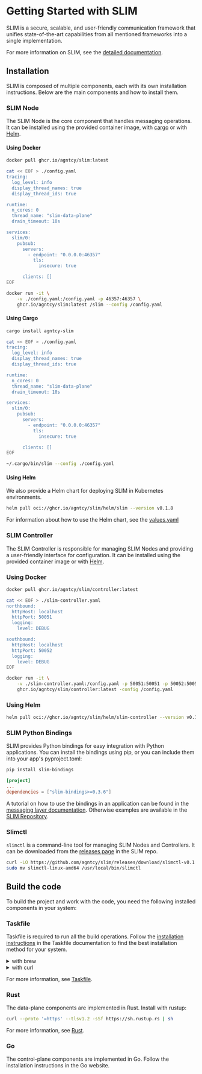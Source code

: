 # Getting Started with SLIM

SLIM is a secure, scalable, and user-friendly communication framework that
unifies state-of-the-art capabilities from all mentioned frameworks into a
single implementation.

For more information on SLIM, see the [detailed
documentation](./slim-core.md).

## Installation

SLIM is composed of multiple components, each with its own installation
instructions. Below are the main components and how to install them.

### SLIM Node

The SLIM Node is the core component that handles messaging operations. It can be
installed using the provided container image, with
[cargo](https://github.com/rust-lang/cargo) or with [Helm](https://helm.sh/).

#### Using Docker

```bash
docker pull ghcr.io/agntcy/slim:latest

cat << EOF > ./config.yaml
tracing:
  log_level: info
  display_thread_names: true
  display_thread_ids: true

runtime:
  n_cores: 0
  thread_name: "slim-data-plane"
  drain_timeout: 10s

services:
  slim/0:
    pubsub:
      servers:
        - endpoint: "0.0.0.0:46357"
          tls:
            insecure: true

      clients: []
EOF

docker run -it \
    -v ./config.yaml:/config.yaml -p 46357:46357 \
    ghcr.io/agntcy/slim:latest /slim --config /config.yaml
```

#### Using Cargo

```bash
cargo install agntcy-slim

cat << EOF > ./config.yaml
tracing:
  log_level: info
  display_thread_names: true
  display_thread_ids: true

runtime:
  n_cores: 0
  thread_name: "slim-data-plane"
  drain_timeout: 10s

services:
  slim/0:
    pubsub:
      servers:
        - endpoint: "0.0.0.0:46357"
          tls:
            insecure: true

      clients: []
EOF

~/.cargo/bin/slim --config ./config.yaml
```

#### Using Helm

We also provide a Helm chart for deploying SLIM in Kubernetes environments.

```bash
helm pull oci://ghcr.io/agntcy/slim/helm/slim --version v0.1.8
```

For information about how to use the Helm chart, see the
[values.yaml](https://github.com/agntcy/slim/blob/main/charts/slim/values.yaml)

### SLIM Controller

The SLIM Controller is responsible for managing SLIM Nodes and providing a
user-friendly interface for configuration. It can be installed using the
provided container image or with [Helm](https://helm.sh/).

### Using Docker

```bash
docker pull ghcr.io/agntcy/slim/controller:latest

cat << EOF > ./slim-controller.yaml
northbound:
  httpHost: localhost
  httpPort: 50051
  logging:
    level: DEBUG

southbound:
  httpHost: localhost
  httpPort: 50052
  logging:
    level: DEBUG
EOF

docker run -it \
    -v ./slim-controller.yaml:/config.yaml -p 50051:50051 -p 50052:50052 \
    ghcr.io/agntcy/slim/controller:latest -config /config.yaml
```

### Using Helm

```bash
helm pull oci://ghcr.io/agntcy/slim/helm/slim-controller --version v0.1.3
```

### SLIM Python Bindings

SLIM provides Python bindings for easy integration with Python applications. You
can install the bindings using pip, or you can include them into your app's
pyproject.toml:

```bash
pip install slim-bindings
```

```toml
[project]
...
dependencies = ["slim-bindings>=0.3.6"]
```

A tutorial on how to use the bindings in an application can be found in the [messaging layer
documentation](./slim-data-plane.md). Otherwise examples are available in the
[SLIM Repository](https://github.com/agntcy/slim/tree/main/data-plane/python-bindings/examples).

### Slimctl

`slimctl` is a command-line tool for managing SLIM Nodes and Controllers. It can
be downloaded from the [releases
page](https://github.com/agntcy/slim/releases/tag/slimctl-v0.1.4) in the SLIM repo.

```bash
curl -LO https://github.com/agntcy/slim/releases/download/slimctl-v0.1.4/slimctl-linux-amd64
sudo mv slimctl-linux-amd64 /usr/local/bin/slimctl
```

## Build the code

To build the project and work with the code, you need the following installed
components in your system:

### Taskfile

Taskfile is required to run all the build operations. Follow the [installation
instructions](https://taskfile.dev/installation/) in the Taskfile documentation
to find the best installation method for your system.

<details>
  <summary>with brew</summary>

```bash
brew install go-task
```

</details>
<details>
  <summary>with curl</summary>

```bash
sh -c "$(curl --location https://taskfile.dev/install.sh)" -- -d -b ~/.local/bin
```

</details>

For more information, see [Taskfile](https://taskfile.dev/).

### Rust

The data-plane components are implemented in Rust. Install with rustup:

```bash
curl --proto '=https' --tlsv1.2 -sSf https://sh.rustup.rs | sh
```

For more information, see [Rust](https://rustup.rs/).

### Go

The control-plane components are implemented in Go. Follow the installation
instructions in the Go website.
